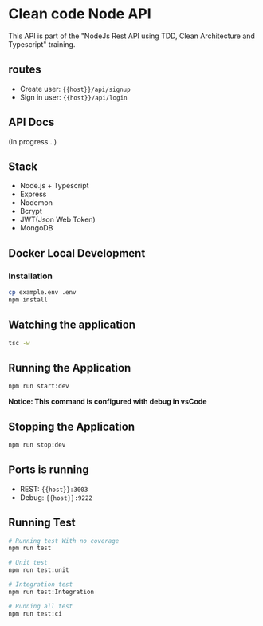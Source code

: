 # Clean code Node API

This API is part of the "NodeJs Rest API using TDD, Clean Architecture and Typescript" training.

## routes
- Create user: `{{host}}/api/signup`
- Sign in user: `{{host}}/api/login`
## API Docs
(In progress...)

## Stack
- Node.js + Typescript
- Express
- Nodemon
- Bcrypt
- JWT(Json Web Token)
- MongoDB

## Docker Local Development

### Installation
```bash
cp example.env .env
npm install
```

## Watching the application
```bash
tsc -w
```

## Running the Application
```bash
npm run start:dev
```
<b>Notice: This command is configured with debug in vsCode</b>

## Stopping the Application
```bash
npm run stop:dev
```

## Ports is running 
- REST: `{{host}}:3003`
- Debug: `{{host}}:9222`

## Running Test
```bash
# Running test With no coverage
npm run test

# Unit test
npm run test:unit

# Integration test
npm run test:Integration

# Running all test
npm run test:ci

```
